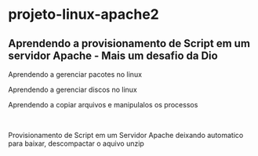 # projeto-linux-apache2
## Aprendendo a provisionamento de Script em um servidor Apache - Mais um desafio da Dio

<p>Aprendendo a gerenciar pacotes no linux</p>
<p>Aprendendo a gerenciar discos no linux</p>
<p>Aprendendo a copiar arquivos e manipulalos os processos</p>
<br>
<p>Provisionamento de Script em um Servidor Apache deixando automatico para baixar, descompactar o aquivo unzip</p>
